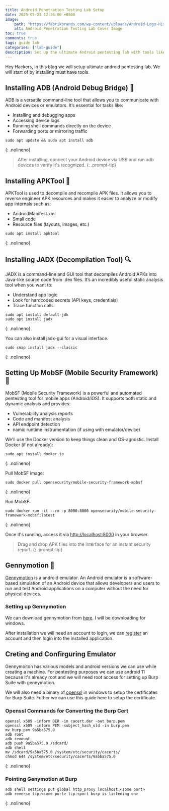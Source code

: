 ```yaml
---
title: Android Penetration Testing Lab Setup
date: 2025-07-23 12:36:00 +0500
image:
    path: "https://fabrikbrands.com/wp-content/uploads/Android-Logo-History-1.png"
    alt: Android Penetration Testing Lab Cover Image
toc: true
comments: true
tags: guide lab
categories: ["lab-guide"]
description: Set up the ultimate Android pentesting lab with tools like Genymotion, ADB, JADX, and APKTool. Follow this step-by-step guide to install, configure, and start testing Android apps for security vulnerabilities. Perfect for ethical hackers, mobile security analysts, and pentesters.
---
```


Hey Hackers, In this blog we will setup ultimate android pentesting lab. We will start of by installing must have tools.

## Installing ADB (Android Debug Bridge) 🔌

ADB is a versatile command-line tool that allows you to communicate with Android devices or emulators. It’s essential for tasks like:

- Installing and debugging apps
- Accessing device logs
- Running shell commands directly on the device
- Forwarding ports or mirroring traffic

```shell
sudo apt update && sudo apt install adb
```
{: .nolineno}

> After installing, connect your Android device via USB and run adb devices to verify it's recognized.
{: .prompt-tip}

## Installing APKTool 🧰

APKTool is used to decompile and recompile APK files. It allows you to reverse engineer APK resources and makes it easier to analyze or modify app internals such as:

- AndroidManifest.xml
- Smali code
- Resource files (layouts, images, etc.)

```shell
sudo apt install apktool
```
{: .nolineno}

## Installing JADX (Decompilation Tool) 🔍

JADX is a command-line and GUI tool that decompiles Android APKs into Java-like source code from .dex files. It’s an incredibly useful static analysis tool when you want to:

- Understand app logic
- Look for hardcoded secrets (API keys, credentials)
- Trace function calls

```shell
sudo apt install default-jdk
sudo apt install jadx
```
{: .nolineno}

You can also install jadx-gui for a visual interface.
```shell
sudo snap install jadx --classic
```
{: .nolineno}

## Setting Up MobSF (Mobile Security Framework) 🐳

MobSF (Mobile Security Framework) is a powerful and automated pentesting tool for mobile apps (Android/iOS). It supports both static and dynamic analysis and provides:

- Vulnerability analysis reports
- Code and manifest analysis
- API endpoint detection
- namic runtime instrumentation (if using with emulator/device)

We'll use the Docker version to keep things clean and OS-agnostic.
Install Docker (if not already):

```shell
sudo apt install docker.io
```
{: .nolineno}

Pull MobSF image:

```shell
sudo docker pull opensecurity/mobile-security-framework-mobsf
```
{: .nolineno}

Run MobSF:

```shell
sudo docker run -it --rm -p 8000:8000 opensecurity/mobile-security-framework-mobsf:latest
```
{: .nolineno}

Once it's running, access it via [http://localhost:8000](http://localhost:8000) in your browser.

> Drag and drop APK files into the interface for an instant security report.
{: .prompt-tip}

## Gennymotion 🎴

[Gennymotion](https://www.genymotion.com/) is a android emulator. An Android emulator is a software-based simulation of an Android device that allows developers and users to run and test Android applications on a computer without the need for physical devices.

### Setting up Gennymotion

We can download gennymotion from [here](https://www.genymotion.com/product-desktop/download/). I will be downloading for windows.  

After installation we will need an account to login, we can [register](https://www-v1.genymotion.com/account/create/) an account and then login into the installed application.

## Creting and Confirguring Emulator

Gennymoiton has various models and android versions we can use while creating a machine. For pentesting purposes we can use android 11 because it's already root and we will need root access for setting up Burp Suite with gennymotion.

We will also need a binary of [openssl](https://slproweb.com/products/Win32OpenSSL.html) in windows to setup the certificates for Burp Suite. Futher we can use this guide here to setup the certificate.

### Openssl Commands for Converting the Burp Cert

```shell
openssl x509 -inform DER -in cacert.der -out burp.pem
openssl x509 -inform PEM -subject_hash_old -in burp.pem
mv burp.pem 9a5ba575.0
adb root
adb remount
adb push 9a5ba575.0 /sdcard/
adb shell
mv /sdcard/9a5ba575.0 /system/etc/security/cacerts/
chmod 644 /system/etc/security/cacerts/9a5ba575.0
```
{: .nolineno}

### Pointing Genymotion at Burp

```shell
adb shell settings put global http_proxy localhost:<some port>
adb reverse tcp:<some port> tcp:<port burp is listening on>
```
{: .nolineno}
